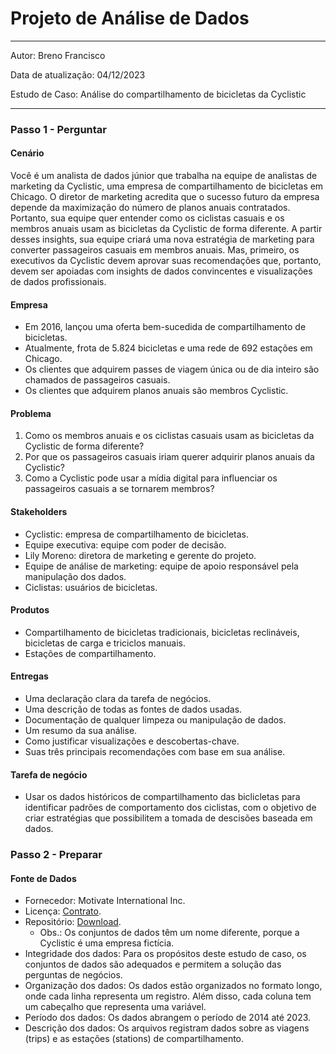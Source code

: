 # Projeto de Análise de Dados
***

Autor: Breno Francisco

Data de atualização: 04/12/2023

Estudo de Caso: Análise do compartilhamento de bicicletas da Cyclistic

***

### Passo 1 - Perguntar

#### Cenário
Você é um analista de dados júnior que trabalha na equipe de analistas de marketing da Cyclistic, uma empresa de compartilhamento de bicicletas em Chicago. O diretor de marketing acredita que o sucesso futuro da empresa depende da maximização do número de planos anuais contratados. Portanto, sua equipe quer entender como os ciclistas casuais e os membros anuais usam as bicicletas da Cyclistic de forma diferente. A partir desses insights, sua equipe criará uma nova estratégia de marketing para converter passageiros casuais em membros anuais. Mas, primeiro, os executivos da Cyclistic devem aprovar suas recomendações que, portanto, devem ser apoiadas com insights de dados convincentes e visualizações de dados profissionais.

#### Empresa
* Em 2016, lançou uma oferta bem-sucedida de compartilhamento de bicicletas.
* Atualmente, frota de 5.824 bicicletas e uma rede de 692 estações em Chicago.
* Os clientes que adquirem passes de viagem única ou de dia inteiro são chamados de passageiros casuais.
* Os clientes que adquirem planos anuais são membros Cyclistic.

#### Problema

1. Como os membros anuais e os ciclistas casuais usam as bicicletas da Cyclistic de forma diferente?
2. Por que os passageiros casuais iriam querer adquirir planos anuais da Cyclistic?
3. Como a Cyclistic pode usar a mídia digital para influenciar os passageiros casuais a se tornarem membros?
    
#### Stakeholders
* Cyclistic: empresa de compartilhamento de bicicletas.
* Equipe executiva: equipe com poder de decisão.
* Lily Moreno: diretora de marketing e gerente do projeto.
* Equipe de análise de marketing: equipe de apoio responsável pela manipulação dos dados.
* Ciclistas: usuários de bicicletas.

#### Produtos
* Compartilhamento de bicicletas tradicionais, bicicletas reclináveis, bicicletas de carga e triciclos manuais.
* Estações de compartilhamento.
    
#### Entregas
* Uma declaração clara da tarefa de negócios.
* Uma descrição de todas as fontes de dados usadas.
* Documentação de qualquer limpeza ou manipulação de dados.
* Um resumo da sua análise.
* Como justificar visualizações e descobertas-chave.
* Suas três principais recomendações com base em sua análise.

#### Tarefa de negócio
* Usar os dados históricos de compartilhamento das biclicletas para identificar padrões de comportamento dos ciclistas, com o objetivo de criar estratégias que possibilitem a tomada de descisões baseada em dados.


### Passo 2 - Preparar

#### Fonte de Dados
* Fornecedor: Motivate International Inc.
* Licença: [Contrato](https://divvybikes.com/data-license-agreement).
* Repositório: [Download](https://divvy-tripdata.s3.amazonaws.com/index.html).
    *  Obs.: Os conjuntos de dados têm um nome diferente, porque a Cyclistic é uma empresa fictícia.
* Integridade dos dados: Para os propósitos deste estudo de caso, os conjuntos de dados são adequados e permitem a solução das perguntas de negócios.
* Organização dos dados: Os dados estão organizados no formato longo, onde cada linha representa um registro. Além disso, cada coluna tem um cabeçalho que representa uma variável.
* Período dos dados: Os dados abrangem o período de 2014 até 2023.
* Descrição dos dados: Os arquivos registram dados sobre as viagens (trips) e as estações (stations) de compartilhamento.
